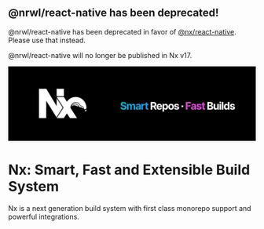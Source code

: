 ## @nrwl/react-native has been deprecated!

@nrwl/react-native has been deprecated in favor of [@nx/react-native](https://www.npmjs.com/package/@nx/react-native). Please use that instead.

@nrwl/react-native will no longer be published in Nx v17.

<p style="text-align: center;"><img src="https://raw.githubusercontent.com/nrwl/nx/master/images/nx.png" width="600" alt="Nx - Smart, Fast and Extensible Build System"></p>

# Nx: Smart, Fast and Extensible Build System

Nx is a next generation build system with first class monorepo support and powerful integrations.
